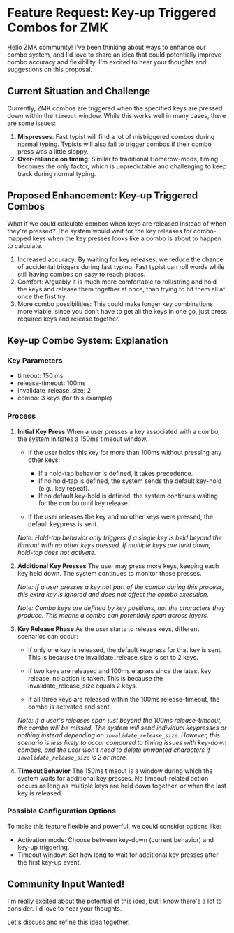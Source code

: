 # Feature Request: Key-up Triggered Combos for ZMK

Hello ZMK community! I've been thinking about ways to enhance our combo system, and I'd love to share an idea that could potentially improve combo accuracy and flexibility. I'm excited to hear your thoughts and suggestions on this proposal.

## Current Situation and Challenge

Currently, ZMK combos are triggered when the specified keys are pressed down within the `timeout` window. While this works well in many cases, there are some issues:

1. **Mispresses**: Fast typist will find a lot of mistriggered combos during normal typing. Typists will also fail to trigger combos if their combo press was a little sloppy.
1. **Over-reliance on timing**: Similar to traditional Homerow-mods, timing becomes the only factor, which is unpredictable and challenging to keep track during normal typing.

## Proposed Enhancement: Key-up Triggered Combos

What if we could calculate combos when keys are released instead of when they're pressed? The system would wait for the key releases for combo-mapped keys when the key presses looks like a combo is about to happen to calculate.

1. Increased accuracy: By waiting for key releases, we reduce the chance of accidental triggers during fast typing. Fast typist can roll words while still having combos on easy to reach places.
2. Comfort: Arguably it is much more comfortable to roll/string and hold the keys and release them together at once, than trying to hit them all at once the first try.
2. More combo possibilities: This could make longer key combinations more viable, since you don't have to get all the keys in one go, just press required keys and release together.

## Key-up Combo System: Explanation

### Key Parameters
- timeout: 150 ms
- release-timeout: 100ms
- invalidate_release_size: 2
- combo: 3 keys (for this example)

### Process

1. **Initial Key Press**
   When a user presses a key associated with a combo, the system initiates a 150ms timeout window.
   
   - If the user holds this key for more than 100ms without pressing any other keys:
     - If a hold-tap behavior is defined, it takes precedence.
     - If no hold-tap is defined, the system sends the default key-hold (e.g., key repeat).
     - If no default key-hold is defined, the system continues waiting for the combo until key release.
   
   - If the user releases the key and no other keys were pressed, the default keypress is sent.

   *Note: Hold-tap behavior only triggers if a single key is held beyond the timeout with no other keys pressed. If multiple keys are held down, hold-tap does not activate.*

2. **Additional Key Presses**
   The user may press more keys, keeping each key held down. The system continues to monitor these presses.

   *Note: If a user presses a key not part of the combo during this process, this extra key is ignored and does not affect the combo execution.*

   *Note: Combo keys are defined by key positions, not the characters they produce. This means a combo can potentially span across layers.*

3. **Key Release Phase**
   As the user starts to release keys, different scenarios can occur:
   
   - If only one key is released, the default keypress for that key is sent. This is because the invalidate_release_size is set to 2 keys.
   
   - If two keys are released and 100ms elapses since the latest key release, no action is taken. This is because the invalidate_release_size equals 2 keys.
   
   - If all three keys are released within the 100ms release-timeout, the combo is activated and sent.

   *Note: If a user's releases span just beyond the 100ms release-timeout, the combo will be missed. The system will send individual keypresses or nothing instead depending on `invalidate_release_size`. However, this scenario is less likely to occur compared to timing issues with key-down combos, and the user won't need to delete unwanted characters if `invalidate_release_size` is 2 or more.*

4. **Timeout Behavior**
   The 150ms timeout is a window during which the system waits for additional key presses. No timeout-related action occurs as long as multiple keys are held down together, or when the last key is released.

### Possible Configuration Options

To make this feature flexible and powerful, we could consider options like:

- Activation mode: Choose between key-down (current behavior) and key-up triggering.
- Timeout window: Set how long to wait for additional key presses after the first key-up event.

## Community Input Wanted!

I'm really excited about the potential of this idea, but I know there's a lot to consider. I'd love to hear your thoughts.

Let's discuss and refine this idea together.
